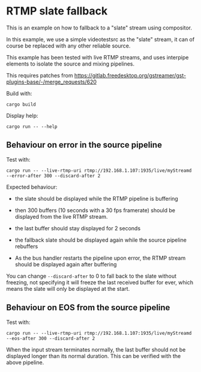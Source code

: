 # RTMP slate fallback

This is an example on how to fallback to a "slate" stream using compositor.

In this example, we use a simple videotestsrc as the "slate" stream, it can
of course be replaced with any other reliable source.

This example has been tested with live RTMP streams, and uses interpipe
elements to isolate the source and mixing pipelines.

This requires patches from <https://gitlab.freedesktop.org/gstreamer/gst-plugins-base/-/merge_requests/620>

Build with:

``` shell
cargo build
```

Display help:

``` shell
cargo run -- --help
```

## Behaviour on error in the source pipeline

Test with:

```
cargo run -- --live-rtmp-uri rtmp://192.168.1.107:1935/live/myStreamd --error-after 300 --discard-after 2
```

Expected behaviour:

* the slate should be displayed while the RTMP pipeline is buffering

* then 300 buffers (10 seconds with a 30 fps framerate) should be displayed from the live RTMP stream.

* the last buffer should stay displayed for 2 seconds

* the fallback slate should be displayed again while the source pipeline rebuffers

* As the bus handler restarts the pipeline upon error, the RTMP stream should be displayed again after buffering

You can change `--discard-after` to 0 to fall back to the slate without freezing,
not specifying it will freeze the last received buffer for ever, which means
the slate will only be displayed at the start.

## Behaviour on EOS from the source pipeline

Test with:

```
cargo run -- --live-rtmp-uri rtmp://192.168.1.107:1935/live/myStreamd --eos-after 300 --discard-after 2
```

When the input stream terminates normally, the last buffer should not be displayed
longer than its normal duration. This can be verified with the above pipeline.
